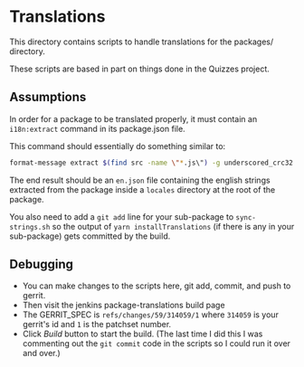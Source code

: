 # Translations

This directory contains scripts to handle translations for the packages/
directory.

These scripts are based in part on things done in the Quizzes project.

## Assumptions

In order for a package to be translated properly, it must contain an `i18n:extract`
command in its package.json file.

This command should essentially do something similar to:

```sh
format-message extract $(find src -name \"*.js\") -g underscored_crc32 -o locales/en.json
```

The end result should be an `en.json` file containing the english strings extracted from the package inside a `locales` directory at the root of the package.

You also need to add a `git add` line for your sub-package to `sync-strings.sh` so the output of `yarn installTranslations` (if there is any in your sub-package)
gets committed by the build.

## Debugging

- You can make changes to the scripts here, git add, commit, and push to gerrit.
- Then visit the jenkins package-translations build page
- The GERRIT_SPEC is `refs/changes/59/314059/1` where `314059` is your gerrit's id and `1` is the patchset number.
- Click _Build_ button to start the build. (The last time I did this I was commenting out the `git commit` code in the scripts so I could
  run it over and over.)
